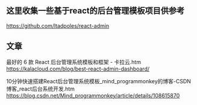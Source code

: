 ##  这里收集一些基于react的后台管理模板项目供参考
https://github.com/ltadpoles/react-admin   

## 文章  
最好的 6 款 React 后台管理系统模板和框架 - 卡拉云.htm   
https://kalacloud.com/blog/best-react-admin-dashboard/  

10分钟快速搭建React后台管理系统模板_mind_programmonkey的博客-CSDN博客_react后台系统开发.htm   
https://blog.csdn.net/Mind_programmonkey/article/details/108615870   
